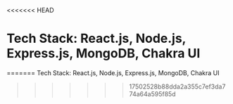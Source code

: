 <<<<<<< HEAD
# Tech Stack: React.js, Node.js, Express.js, MongoDB, Chakra UI
=======
Tech Stack: React.js, Node.js, Express.js, MongoDB, Chakra UI
>>>>>>> 17502528b88dda2a355c7ef3da774a64a595f85d
